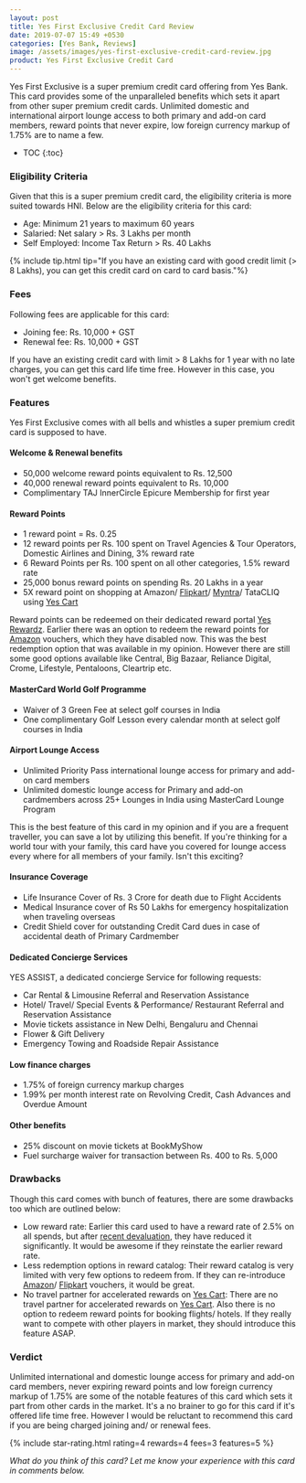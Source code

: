 ```yaml
---
layout: post
title: Yes First Exclusive Credit Card Review
date: 2019-07-07 15:49 +0530
categories: [Yes Bank, Reviews]
image: /assets/images/yes-first-exclusive-credit-card-review.jpg
product: Yes First Exclusive Credit Card
---
```


Yes First Exclusive is a super premium credit card offering from Yes Bank. This card provides some of the unparalleled benefits which sets it apart from other super premium credit cards. Unlimited domestic and international airport lounge access to both primary and add-on card members, reward points that never expire, low foreign currency markup of 1.75% are to name a few.

<!-- prettier-ignore -->
* TOC
{:toc}

### Eligibility Criteria

Given that this is a super premium credit card, the eligibility criteria is more suited towards HNI. Below are the eligibility criteria for this card:

- Age: Minimum 21 years to maximum 60 years
- Salaried: Net salary > Rs. 3 Lakhs per month
- Self Employed: Income Tax Return > Rs. 40 Lakhs

{% include tip.html tip="If you have an existing card with good credit limit (> 8 Lakhs), you can get this credit card on card to card basis."%}

### Fees

Following fees are applicable for this card:

- Joining fee: Rs. 10,000 + GST
- Renewal fee: Rs. 10,000 + GST

If you have an existing credit card with limit > 8 Lakhs for 1 year with no late charges, you can get this card life time free. However in this case, you won't get welcome benefits.

### Features

Yes First Exclusive comes with all bells and whistles a super premium credit card is supposed to have.

#### Welcome & Renewal benefits

- 50,000 welcome reward points equivalent to Rs. 12,500
- 40,000 renewal reward points equivalent to Rs. 10,000
- Complimentary TAJ InnerCircle Epicure Membership for first year

#### Reward Points

- 1 reward point = Rs. 0.25
- 12 reward points per Rs. 100 spent on Travel Agencies & Tour Operators, Domestic Airlines and Dining, 3% reward rate
- 6 Reward Points per Rs. 100 spent on all other categories, 1.5% reward rate
- 25,000 bonus reward points on spending Rs. 20 Lakhs in a year
- 5X reward point on shopping at Amazon/ [Flipkart](https://l.cardinfo.in/flipkart)/ [Myntra](https://l.cardinfo.in/myntra)/ TataCLIQ using [Yes Cart](https://yescart.yesbank.in/)

Reward points can be redeemed on their dedicated reward portal [Yes Rewardz](https://www.yesrewardz.com/CreditCard/). Earlier there was an option to redeem the reward points for [Amazon](https://l.cardinfo.in/amazon) vouchers, which they have disabled now. This was the best redemption option that was available in my opinion. However there are still some good options available like Central, Big Bazaar, Reliance Digital, Crome, Lifestyle, Pentaloons, Cleartrip etc.

#### MasterCard World Golf Programme

- Waiver of 3 Green Fee at select golf courses in India
- One complimentary Golf Lesson every calendar month at select golf courses in India

#### Airport Lounge Access

- Unlimited Priority Pass international lounge access for primary and add-on card members
- Unlimited domestic lounge access for Primary and add-on cardmembers across 25+ Lounges in India using MasterCard Lounge Program

This is the best feature of this card in my opinion and if you are a frequent traveller, you can save a lot by utilizing this benefit. If you're thinking for a world tour with your family, this card have you covered for lounge access every where for all members of your family. Isn't this exciting?

#### Insurance Coverage

- Life Insurance Cover of Rs. 3 Crore for death due to Flight Accidents
- Medical Insurance cover of Rs 50 Lakhs for emergency hospitalization when traveling overseas
- Credit Shield cover for outstanding Credit Card dues in case of accidental death of Primary Cardmember

#### Dedicated Concierge Services

YES ASSIST, a dedicated concierge Service for following requests:

- Car Rental & Limousine Referral and Reservation Assistance
- Hotel/ Travel/ Special Events & Performance/ Restaurant Referral and Reservation Assistance
- Movie tickets assistance in New Delhi, Bengaluru and Chennai
- Flower & Gift Delivery
- Emergency Towing and Roadside Repair Assistance

#### Low finance charges

- 1.75% of foreign currency markup charges
- 1.99% per month interest rate on Revolving Credit, Cash Advances and Overdue Amount

#### Other benefits

- 25% discount on movie tickets at BookMyShow
- Fuel surcharge waiver for transaction between Rs. 400 to Rs. 5,000

### Drawbacks

Though this card comes with bunch of features, there are some drawbacks too which are outlined below:

- Low reward rate: Earlier this card used to have a reward rate of 2.5% on all spends, but after [recent devaluation](/yes-bank-credit-cards-rewards-reduced/), they have reduced it significantly. It would be awesome if they reinstate the earlier reward rate.
- Less redemption options in reward catalog: Their reward catalog is very limited with very few options to redeem from. If they can re-introduce [Amazon](https://l.cardinfo.in/amazon)/ [Flipkart](https://l.cardinfo.in/flipkart) vouchers, it would be great.
- No travel partner for accelerated rewards on [Yes Cart](https://yescart.yesbank.in/): There are no travel partner for accelerated rewards on [Yes Cart](https://yescart.yesbank.in/). Also there is no option to redeem reward points for booking flights/ hotels. If they really want to compete with other players in market, they should introduce this feature ASAP.

### Verdict

Unlimited international and domestic lounge access for primary and add-on card members, never expiring reward points and low foreign currency markup of 1.75% are some of the notable features of this card which sets it part from other cards in the market. It's a no brainer to go for this card if it's offered life time free. However I would be reluctant to recommend this card if you are being charged joining and/ or renewal fees.

{% include star-rating.html rating=4 rewards=4 fees=3 features=5 %}

_What do you think of this card? Let me know your experience with this card in comments below._
